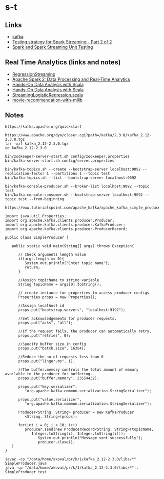 # s-t

## Links
* [kafka](https://kafka.apache.org/quickstart)
* [Testing strategy for Spark Streaming - Part 2 of 2](https://blog.ippon.tech/testing-strategy-for-spark-streaming/)
* [Spark and Spark Streaming Unit Testing](http://mkuthan.github.io/blog/2015/03/01/spark-unit-testing/)

## Real Time Analytics (links and notes)
* [RegressionStreaming](https://github.com/PacktPublishing/Apache-Spark-2-Data-Processing-and-Real-Time-Analytics/blob/master/Module_3/Chapter%2016/Chapter%2016%20Code/RegressionStreaming.scala)
* [Apache Spark 2: Data Processing and Real-Time Analytics](https://www.packtpub.com/big-data-and-business-intelligence/apache-spark-2-data-processing-and-real-time-analytics)
* [Hands-On Data Analysis with Scala](https://github.com/PacktPublishing/Hands-On-Data-Analysis-with-Scala)
* [Hands-On Data Analysis with Scala](https://www.packtpub.com/big-data-and-business-intelligence/hands-data-analysis-scala)
* [StreamingLogisticRegression.scala](https://github.com/apache/spark/blob/master/examples/src/main/scala/org/apache/spark/examples/mllib/StreamingLogisticRegression.scala)
* [movie-recommendation-with-mllib](http://ampcamp.berkeley.edu/big-data-mini-course/movie-recommendation-with-mllib.html)

## Notes

```
https://kafka.apache.org/quickstart

https://www.apache.org/dyn/closer.cgi?path=/kafka/2.3.0/kafka_2.12-2.3.0.tgz
tar -xzf kafka_2.12-2.3.0.tgz
cd kafka_2.12-2.3.0

bin/zookeeper-server-start.sh config/zookeeper.properties
bin/kafka-server-start.sh config/server.properties

bin/kafka-topics.sh --create --bootstrap-server localhost:9092 --replication-factor 1 --partitions 1 --topic test
bin/kafka-topics.sh --list --bootstrap-server localhost:9092

bin/kafka-console-producer.sh --broker-list localhost:9092 --topic test
bin/kafka-console-consumer.sh --bootstrap-server localhost:9092 --topic test --from-beginning
```

```
https://www.tutorialspoint.com/apache_kafka/apache_kafka_simple_producer_example.htm
```

```
import java.util.Properties;
import org.apache.kafka.clients.producer.Producer;
import org.apache.kafka.clients.producer.KafkaProducer;
import org.apache.kafka.clients.producer.ProducerRecord;

public class SimpleProducer {

   public static void main(String[] args) throws Exception{

      // Check arguments length value
      if(args.length == 0){
         System.out.println("Enter topic name");
         return;
      }

      //Assign topicName to string variable
      String topicName = args[0].toString();

      // create instance for properties to access producer configs
      Properties props = new Properties();

      //Assign localhost id
      props.put("bootstrap.servers", "localhost:9192");

      //Set acknowledgements for producer requests.
      props.put("acks", "all");

      //If the request fails, the producer can automatically retry,
      props.put("retries", 0);

      //Specify buffer size in config
      props.put("batch.size", 16384);

      //Reduce the no of requests less than 0
      props.put("linger.ms", 1);

      //The buffer.memory controls the total amount of memory available to the producer for buffering.
      props.put("buffer.memory", 33554432);

      props.put("key.serializer",
         "org.apache.kafka.common.serialization.StringSerializer");

      props.put("value.serializer",
         "org.apache.kafka.common.serialization.StringSerializer");

      Producer<String, String> producer = new KafkaProducer
         <String, String>(props);

      for(int i = 0; i < 10; i++)
         producer.send(new ProducerRecord<String, String>(topicName,
            Integer.toString(i), Integer.toString(i)));
               System.out.println("Message sent successfully");
               producer.close();
   }
}
```

```
javac -cp "/data/home/akoval/pr/k/1/kafka_2.12-2.3.0/libs/*" SimpleProducer.java
java -cp "/data/home/akoval/pr/k/1/kafka_2.12-2.3.0/libs/*":. SimpleProducer test
```
